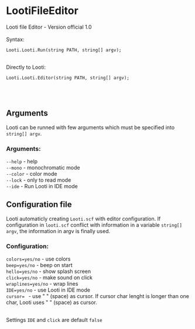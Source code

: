 # LootiFileEditor
Looti file Editor - Version official 1.0
<br><br>
Syntax:
```
Looti.Looti.Run(string PATH, string[] argv);
```
<br>
Directly to Looti:

```
Looti.Looti.Editor(string PATH, string[] argv);
```
<br>
<br>

## Arguments

Looti can be runned with few arguments which must be specified  into `string[] argv`.

### Arguments:

`--help` - help<br>
`--mono` - monochromatic mode<br>
`--color` - color mode<br>
`--lock` - only to read mode<br>
`--ide` - Run Looti in IDE mode<br>

## Configuration file

Looti automaticly creating `Looti.scf` with editor configuration. If configuration in `looti.scf` conflict with information in a variable
`string[] argv`, the information in argv is finally used. <br>

### Configuration:

`colors=yes/no` - use colors<br>
`beep=yes/no` - beep on start<br>
`hello=yes/no` - show splash screen<br>
`click=yes/no` - make sound on click<br>
`wraplines=yes/no` - wrap lines<br>
`IDE=yes/no` - use Looti in IDE mode<br>
`cursor= ` - use " " (space) as cursor. If cursor char lenght is longer than one char, Looti uses " " (space) as cursor.

<br>Settings `IDE` and `click` are default `false`


